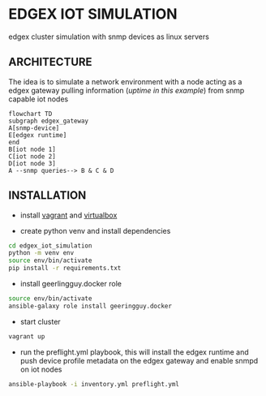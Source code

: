 # EDGEX IOT SIMULATION

edgex cluster simulation with snmp devices as linux servers

## ARCHITECTURE

The idea is to simulate a network environment with a node acting as a edgex gateway pulling information (*uptime in this example*) from snmp capable iot nodes 

```mermaid
flowchart TD
subgraph edgex_gateway
A[snmp-device]
E[edgex runtime]
end
B[iot node 1]
C[iot node 2]
D[iot node 3]
A --snmp queries--> B & C & D
```

## INSTALLATION

- install [vagrant](https://www.vagrantup.com/) and [virtualbox](https://www.virtualbox.org/)

- create python venv and install dependencies

```bash
cd edgex_iot_simulation
python -m venv env 
source env/bin/activate
pip install -r requirements.txt
```

- install geerlingguy.docker role

```bash
source env/bin/activate
ansible-galaxy role install geeringguy.docker
```

- start cluster

```bash
vagrant up
```

- run the preflight.yml playbook, this will install the edgex runtime and push device profile metadata on the edgex gateway and enable snmpd on iot nodes

```bash
ansible-playbook -i inventory.yml preflight.yml
```
